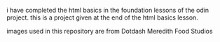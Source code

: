 i have completed the html basics in the foundation lessons of the odin project. this is a project given at the end of the html basics lesson.

images used in this repository are from Dotdash Meredith Food Studios